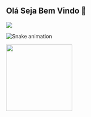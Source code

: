 ## Olá Seja Bem Vindo 👋

<div>
<a href="https://www.linkedin.com/in/cwbfabio/" target="_blank"><img loading="lazy" src="https://img.shields.io/badge/-LinkedIn-%230077B5?style=for-the-badge&logo=linkedin&logoColor=white" target="_blank"></a>   
</div>

![Snake animation](https://github.com/seu-usuário-aqui/seu-usuário-aqui/blob/output/github-contribution-grid-snake.svg)


<div>
<a href="https://github.com/cwbffm">
<img loading="lazy" height="180em" src="https://github-readme-stats.vercel.app/api?username=cwbffm&show_icons=true&theme=dracula&include_all_commits=true&count_private=true"/>
</div>

